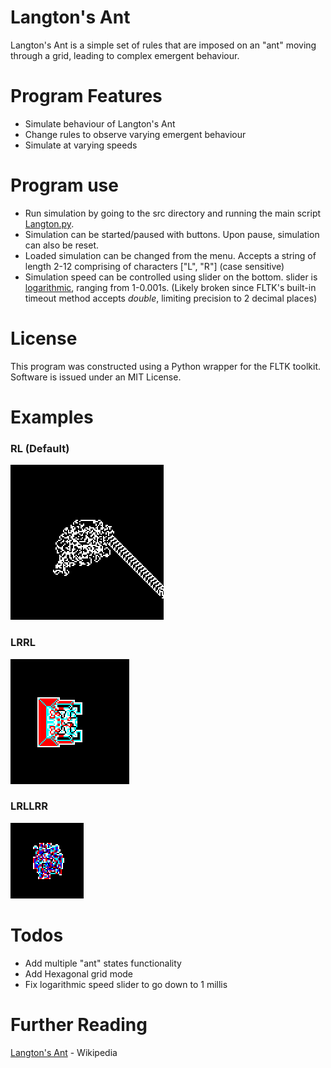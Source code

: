 # Langton's Ant

Langton's Ant is a simple set of rules that are imposed on an "ant" moving through a grid, leading to complex emergent behaviour.

# Program Features

  - Simulate behaviour of Langton's Ant
  - Change rules to observe varying emergent behaviour
  - Simulate at varying speeds

# Program use
- Run simulation by going to the src directory and running the main script [Langton.py].
- Simulation can be started/paused with buttons. Upon pause, simulation can also be reset.
- Loaded simulation can be changed from the menu. Accepts a string of length 2-12 comprising of characters ["L", "R"] (case sensitive)
- Simulation speed can be controlled using slider on the bottom. slider is [logarithmic], ranging from 1-0.001s. (Likely broken since FLTK's built-in timeout method accepts *double*, limiting precision to 2 decimal places)
# License
This program was constructed using a Python wrapper for the FLTK toolkit.
Software is issued under an MIT License.

# Examples
### RL (Default)
![Image1](./examples/example1.png)

### LRRL
![Image2](./examples/example2.png)

### LRLLRR
![Image3](./examples/example3.png)
# Todos
 - Add multiple "ant" states functionality
 - Add Hexagonal grid mode
 - Fix logarithmic speed slider to go down to 1 millis
# Further Reading
[Langton's Ant] - Wikipedia

   [Langton's Ant]: <https://en.wikipedia.org/wiki/Langton%27s_ant>
   [Logarithmic]: <https://en.wikipedia.org/wiki/Logarithmic_scale>
   [Langton.py]: <https://github.com/SubwayMan/langtons-ant/blob/master/src/Langton.py>

